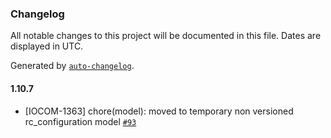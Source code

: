 ### Changelog

All notable changes to this project will be documented in this file. Dates are displayed in UTC.

Generated by [`auto-changelog`](https://github.com/CookPete/auto-changelog).

#### 1.10.7

- [IOCOM-1363] chore(model): moved to temporary non versioned rc_configuration model [`#93`](https://github.com/pagopa/io-functions-services-messages/pull/93)
